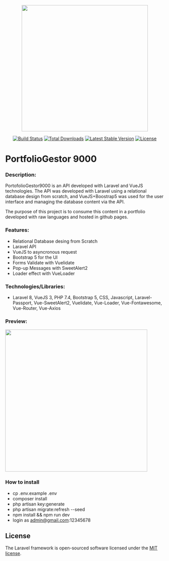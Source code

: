 <p align="center"><a href="https://laravel.com" target="_blank"><img src="https://raw.githubusercontent.com/laravel/art/master/logo-lockup/5%20SVG/2%20CMYK/1%20Full%20Color/laravel-logolockup-cmyk-red.svg" width="400"></a></p>

<p align="center">
<a href="https://travis-ci.org/laravel/framework"><img src="https://travis-ci.org/laravel/framework.svg" alt="Build Status"></a>
<a href="https://packagist.org/packages/laravel/framework"><img src="https://img.shields.io/packagist/dt/laravel/framework" alt="Total Downloads"></a>
<a href="https://packagist.org/packages/laravel/framework"><img src="https://img.shields.io/packagist/v/laravel/framework" alt="Latest Stable Version"></a>
<a href="https://packagist.org/packages/laravel/framework"><img src="https://img.shields.io/packagist/l/laravel/framework" alt="License"></a>
</p>

# PortfolioGestor 9000
### Description: 
PortofolioGestor9000 is an API developed with Laravel and VueJS technologies. The API was developed with Laravel using a relational database design from scratch, and VueJS+Boostrap5 was used for the user interface and managing the database content via the API.

The purpose of this project is to consume this content in a portfolio developed with raw languages and hosted in github pages.

### Features:
* Relational Database desing from Scratch
* Laravel API
* VueJS to asyncronous request
* Bootstrap 5 for the UI
* Forms Validate with Vuelidate
* Pop-up Messages with SweetAlert2
* Loader effect with VueLoader

### Technologies/Libraries:
* Laravel 8, VueJS 3, PHP 7.4, Bootstrap 5, CSS, Javascript, Laravel-Passport, Vue-SweetAlert2, Vuelidate, Vue-Loader, Vue-Fontawesome, Vue-Router, Vue-Axios

### Preview:
<p> <img src="https://github.com/kuronneko/kuronneko.github.io/blob/master/assets/img/portfolioapi.png" width="450"> </p>

### How to install
* cp .env.example .env
* composer install
* php artisan key:generate
* php artisan migrate:refresh --seed
* npm install && npm run dev
* login as admin@gmail.com:12345678

## License

The Laravel framework is open-sourced software licensed under the [MIT license](https://opensource.org/licenses/MIT).
